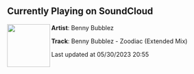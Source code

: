 ## Currently Playing on SoundCloud

[<img align="left" width="100" src="https://i1.sndcdn.com/artworks-lmNxl0FcN2MDnzfk-wQsfrw-t500x500.jpg">](https://soundcloud.com/benny-bubblez/zoo)

**Artist**: Benny Bubblez 

**Track**: Benny Bubblez - Zoodiac (Extended Mix)

Last updated at 05/30/2023 20:55
